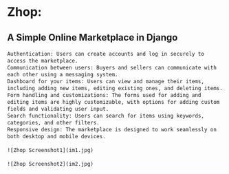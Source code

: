 # Zhop:
##  A Simple Online Marketplace in Django

    Authentication: Users can create accounts and log in securely to access the marketplace.
    Communication between users: Buyers and sellers can communicate with each other using a messaging system.
    Dashboard for your items: Users can view and manage their items, including adding new items, editing existing ones, and deleting items.
    Form handling and customizations: The forms used for adding and editing items are highly customizable, with options for adding custom fields and validating user input.
    Search functionality: Users can search for items using keywords, categories, and other filters.
    Responsive design: The marketplace is designed to work seamlessly on both desktop and mobile devices.
	
	![Zhop Screenshot1](im1.jpg)
	
	![Zhop Screenshot2](im2.jpg)